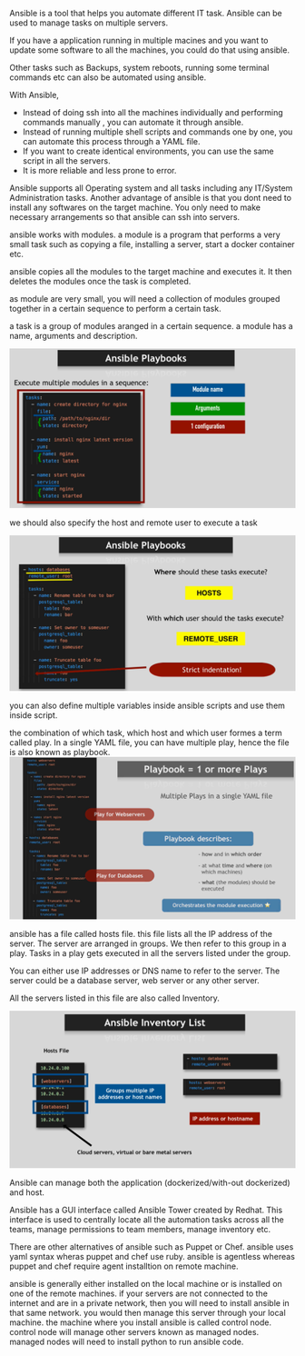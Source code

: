 Ansible is a tool that helps you automate different IT task.
Ansible can be used to manage tasks on multiple servers.

If you have a application running in multiple macines and you want to update some software to all the machines, you could do that using ansible.

Other tasks such as Backups, system reboots, running some terminal commands etc can also be automated using ansible.

With Ansible,

- Instead of doing ssh into all the machines individually and performing commands manually , you can automate it through ansible.
- Instead of running multiple shell scripts and commands one by one, you can automate this process through a YAML file.
- If you want to create identical environments, you can use the same script in all the servers.
- It is more reliable and less prone to error.

Ansible supports all Operating system and all tasks including any IT/System Administration tasks.
Another advantage of ansible is that you dont need to install any softwares on the target machine. You only need to make necessary arrangements so that ansible can ssh into servers.

ansible works with modules. a module is a program that performs a very small task such as copying a file, installing a server, start a docker container etc.

ansible copies all the modules to the target machine and executes it. It then deletes the modules once the task is completed.

as module are very small, you will need a collection of modules grouped together in a certain sequence to perform a certain task.

a task is a group of modules aranged in a certain sequence. a module has a name, arguments and description.

![ansible playbook/task](./assets/ansible-playbook.png)

we should also specify the host and remote user to execute a task

![ansible playbook/task](./assets/ansible-playbook-host.png)

you can also define multiple variables inside ansible scripts and use them inside script.

the combination of which task, which host and which user formes a term called play. In a single YAML file, you can have multiple play, hence the file is also known as playbook.
![playbook image](./assets/playbook.png)

ansible has a file called hosts file. this file lists all the IP address of the server. The server are arranged in groups. We then refer to this group in a play. Tasks in a play gets executed in all the servers listed under the group.

You can either use IP addresses or DNS name to refer to the server. The server could be a database server, web server or any other server.

All the servers listed in this file are also called Inventory.

![ansible-inventory](./assets/ansible-inventory.png)

Ansible can manage both the application (dockerized/with-out dockerized) and host.

Ansible has a GUI interface called Ansible Tower created by Redhat. This interface is used to centrally locate all the automation tasks across all the teams, manage permissions to team members, manage inventory etc.

There are other alternatives of ansible such as Puppet or Chef.
ansible uses yaml syntax wheras puppet and chef use ruby.
ansible is agentless whereas puppet and chef require agent installtion on remote machine.

ansible is generally either installed on the local machine or is installed on one of the remote machines. if your servers are not connected to the internet and are in a private network, then you will need to install ansible in that same network. you would then manage this server through your local machine. the machine where you install ansible is called control node. control node will manage other servers known as managed nodes. managed nodes will need to install python to run ansible code.
